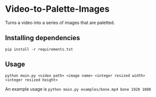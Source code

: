 # Video-to-Palette-Images

Turns a video into a series of images that are paletted.

## Installing dependencies

`pip install -r requirements.txt`

## Usage
`python main.py <video path> <image name> <integer resized width> <integer resized height>`

An example usage is `python main.py examples/bone.mp4 bone 1920 1080`
